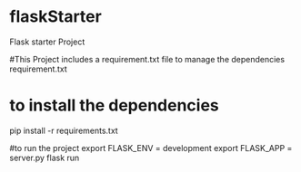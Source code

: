 # flaskStarter
Flask starter Project

#This Project includes a requirement.txt file to manage the dependencies
requirement.txt

# to install the dependencies
pip install -r requirements.txt

#to run the project
 export FLASK_ENV = development
 export FLASK_APP = server.py
 flask run
